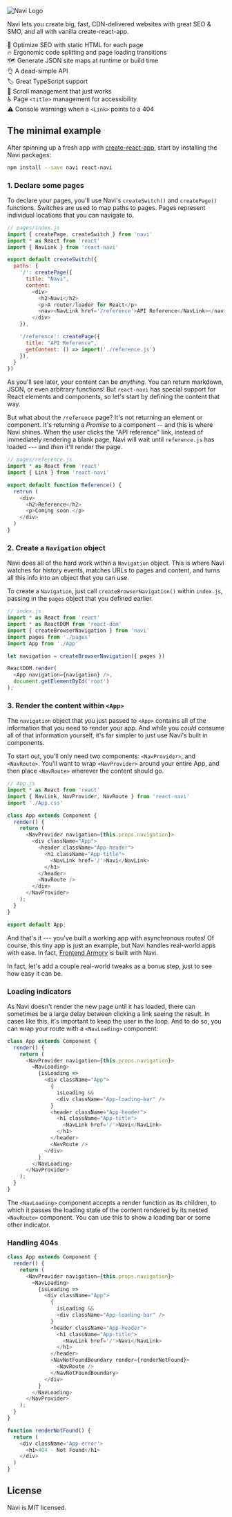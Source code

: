 ![Navi Logo](./media/logo-title.png)

Navi lets you create big, fast, CDN-delivered websites with great SEO & SMO, and all with vanilla create-react-app.

🚀 Optimize SEO with static HTML for each page<br />
🔥 Ergonomic code splitting and page loading transitions<br />
🗺️ Generate JSON site maps at runtime or build time<br />
👌 A dead-simple API<br />
🏷️ Great TypeScript support<br />
📜 Scroll management that just works<br />
♿️ Page `<title>` management for accessibility<br />
⚠️ Console warnings when a `<Link>` points to a 404<br />


The minimal example
-------------------

After spinning up a fresh app with [create-react-app](https://github.com/facebook/create-react-app), start by installing the Navi packages:

```bash
npm install --save navi react-navi
```

### 1. Declare some pages

To declare your pages, you'll use Navi's `createSwitch()` and `createPage()` functions. Switches are used to map paths to pages. Pages represent individual locations that you can navigate to.

```js
// pages/index.js
import { createPage, createSwitch } from 'navi'
import * as React from 'react'
import { NavLink } from 'react-navi'

export default createSwitch({
  paths: {
    '/': createPage({
      title: "Navi",
      content:
        <div>
          <h2>Navi</h2>
          <p>A router/loader for React</p>
          <nav><NavLink href='/reference'>API Reference</NavLink></nav>
        </div>
    }),

    '/reference': createPage({
      title: "API Reference",
      getContent: () => import('./reference.js')
    }),
  }
})
```

As you'll see later, your content can be *anything*. You can return markdown, JSON, or even arbitrary functions! But `react-navi` has special support for React elements and components, so let's start by defining the content that way.

But what about the `/reference` page? It's not returning an element or component. It's returning a *Promise* to a component -- and this is where Navi shines. When the user clicks the "API reference" link, instead of immediately rendering a blank page, Navi will wait until `reference.js` has loaded ---  and *then* it'll render the page.

```js
// pages/reference.js
import * as React from 'react'
import { Link } from 'react-navi'

export default function Reference() {
  retrun (
    <div>
      <h2>Reference</h2>
      <p>Coming soon.</p>
    </div>
  )
}
```

### 2. Create a `Navigation` object

Navi does all of the hard work within a `Navigation` object. This is where Navi watches for history events, matches URLs to pages and content, and turns all this info into an object that you can use.

To create a `Navigation`, just call `createBrowserNavigation()` within `index.js`, passing in the `pages` object that you defined earlier.

```js
// index.js
import * as React from 'react'
import * as ReactDOM from 'react-dom'
import { createBrowserNavigation } from 'navi'
import pages from './pages'
import App from './App'

let navigation = createBrowserNavigation({ pages })

ReactDOM.render(
  <App navigation={navigation} />,
  document.getElementById('root')
);
```


### 3. Render the content within `<App>`

The `navigation` object that you just passed to `<App>` contains all of the information that you need to render your app. And while you *could* consume all of that information yourself, it's far simpler to just use Navi's built in components.

To start out, you'll only need two components: `<NavProvider>`, and `<NavRoute>`. You'll want to wrap `<NavProvider>` around your entire App, and then place `<NavRoute>` wherever the content should go.

```js
// App.js
import * as React from 'react'
import { NavLink, NavProvider, NavRoute } from 'react-navi'
import './App.css'

class App extends Component {
  render() {
    return (
      <NavProvider navigation={this.props.navigation}>
        <div className="App">
          <header className="App-header">
            <h1 className="App-title">
              <NavLink href='/'>Navi</NavLink>
            </h1>
          </header>
          <NavRoute />
        </div>
      </NavProvider>
    );
  }
}

export default App;
```

And that's it --- you've built a working app with asynchronous routes! Of course, this tiny app is just an example, but Navi handles real-world apps with ease. In fact, [Frontend Armory](https://frontarm.com) is built with Navi.

In fact, let's add a couple real-world tweaks as a bonus step, just to see how easy it can be.


### Loading indicators

As Navi doesn't render the new page until it has loaded, there can sometimes be a large delay between clicking a link seeing the result. In cases like this, it's important to keep the user in the loop. And to do so, you can wrap your route with a `<NavLoading>` component:

```js
class App extends Component {
  render() {
    return (
      <NavProvider navigation={this.props.navigation}>
        <NavLoading>
          {isLoading =>
            <div className="App">
              {
                isLoading &&
                <div className="App-loading-bar" />
              }
              <header className="App-header">
                <h1 className="App-title">
                  <NavLink href='/'>Navi</NavLink>
                </h1>
              </header>
              <NavRoute />
            </div>
          }
        </NavLoading>
      </NavProvider>
    );
  }
}
```

The `<NavLoading>` component accepts a render function as its children, to which it passes the loading state of the content rendered by its nested `<NavRoute>` component. You can use this to show a loading bar or some other indicator.


### Handling 404s

```js
class App extends Component {
  render() {
    return (
      <NavProvider navigation={this.props.navigation}>
        <NavLoading>
          {isLoading =>
            <div className="App">
              {
                isLoading &&
                <div className="App-loading-bar" />
              }
              <header className="App-header">
                <h1 className="App-title">
                  <NavLink href='/'>Navi</NavLink>
                </h1>
              </header>
              <NavNotFoundBoundary render={renderNotFound}>
                <NavRoute />
              </NavNotFoundBoundary>
            </div>
          }
        </NavLoading>
      </NavProvider>
    );
  }
}

function renderNotFound() {
  return (
    <div className='App-error'>
      <h1>404 - Not Found</h1>
    </div>
  )
} 
```


License
-------

Navi is MIT licensed.
